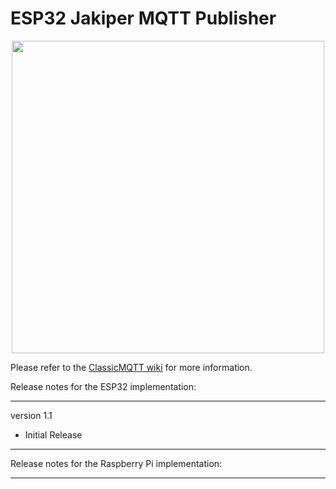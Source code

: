 # ESP32 Jakiper MQTT Publisher

<p align="center">
<img src=https://github.com/graham22/ClassicMQTT/blob/master/pictures/ESP32-pinout-mapping.png width=500>
</p>

<p>
Please refer to the <a href="https://github.com/ClassicDIY/ClassicMQTT/wiki/2.-ESP32-Classic-MQTT-Publisher">ClassicMQTT wiki</a> for more information.
</p>


Release notes for the ESP32 implementation:

-----------------
version 1.1

<ul>
<li>Initial Release</li>
</ul>

-----------------

Release notes for the Raspberry Pi implementation:

-----------------


